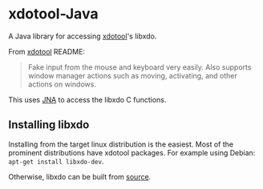 # xdotool-Java
A Java library for accessing [xdotool](https://github.com/jordansissel/xdotool)'s libxdo.

From [xdotool](https://github.com/jordansissel/xdotool) README:

> Fake input from the mouse and keyboard very easily.
    Also supports window manager actions such as moving, activating, and other
    actions on windows.

This uses [JNA](https://github.com/java-native-access/jna) to access the libxdo C functions.
 
 ## Installing libxdo
 
 Installing from the target linux distribution is the easiest. Most of the prominent distributions
  have xdotool packages. For example using Debian: `apt-get install libxdo-dev`.
  
  Otherwise, libxdo can be built from [source](https://github.com/jordansissel/xdotool).
 
